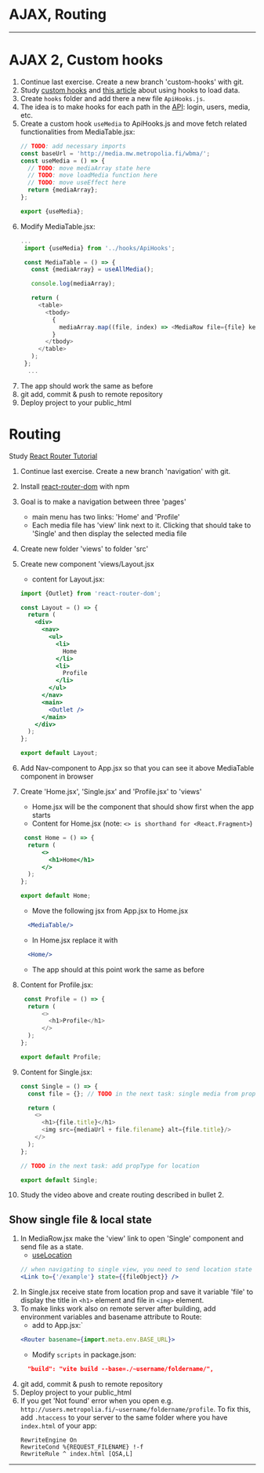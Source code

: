# AJAX, Routing

---

# AJAX 2, Custom hooks
1. Continue last exercise. Create a new branch 'custom-hooks' with git.
2. Study [custom hooks](https://reactjs.org/docs/hooks-custom.html) and [this article](https://medium.com/@cwlsn/how-to-fetch-data-with-react-hooks-in-a-minute-e0f9a15a44d6) about using hooks to load data.
3. Create `hooks` folder and add there a new file `ApiHooks.js`.
4. The idea is to make hooks for each path in the [API](https://media.mw.metropolia.fi/wbma/docs/): login, users, media, etc.
5. Create a custom hook `useMedia` to ApiHooks.js and move fetch related functionalities from MediaTable.jsx:
   ```javascript
   // TODO: add necessary imports
   const baseUrl = 'http://media.mw.metropolia.fi/wbma/';
   const useMedia = () => {
     // TODO: move mediaArray state here
     // TODO: move loadMedia function here
     // TODO: move useEffect here
     return {mediaArray};
   };

   export {useMedia};
   ```
6. Modify MediaTable.jsx:
   ```javascript
   ...
    import {useMedia} from '../hooks/ApiHooks';
   
    const MediaTable = () => {
      const {mediaArray} = useAllMedia();
   
      console.log(mediaArray);
   
      return (
        <table>
          <tbody>
            {
              mediaArray.map((file, index) => <MediaRow file={file} key={index}/>)
            }
          </tbody>
        </table>
      );
    };
     ...
     ```
7. The app should work the same as before
8. git add, commit & push to remote repository
9. Deploy project to your public_html

# Routing 

Study [React Router Tutorial](https://www.youtube.com/watch?v=UjHT_NKR_gU)

1. Continue last exercise. Create a new branch 'navigation' with git.
2. Install [react-router-dom](https://reactrouter.com/en/main/start/tutorial) with npm
3. Goal is to make a navigation between three 'pages'
    * main menu has two links: 'Home' and 'Profile'
    * Each media file has 'view' link next to it. Clicking that should take to 'Single' and then display the selected media file
4. Create new folder 'views' to folder 'src'
5. Create new component 'views/Layout.jsx
    * content for Layout.jsx:
    ```jsx
    import {Outlet} from 'react-router-dom';
    
    const Layout = () => {
      return (
        <div>
          <nav>
            <ul>
              <li>
                Home
              </li>
              <li>
                Profile
              </li>
            </ul>
          </nav>
          <main>
            <Outlet />
          </main>
        </div>
      );
    };
    
    export default Layout;
    ```
1. Add Nav-component to App.jsx so that you can see it above MediaTable component in browser
1. Create 'Home.jsx', 'Single.jsx' and 'Profile.jsx' to 'views'
    * Home.jsx will be the component that should show first when the app starts
    * Content for Home.jsx (note: `<> is shorthand for <React.Fragment>`)
    ```jsx harmony
     const Home = () => {
      return (
          <>
            <h1>Home</h1>
          </>
      );
    };
    
    export default Home;
    ```
 
    * Move the following jsx from App.jsx to Home.jsx
    ```jsx harmony
      <MediaTable/>
    ```
    * In Home.jsx replace it with
    ```jsx harmony
      <Home/>
    ``` 
    * The app should at this point work the same as before
1. Content for Profile.jsx:
    ```javascript
     const Profile = () => {
      return (
          <>
            <h1>Profile</h1>
          </>
      );
    };
    
    export default Profile;
    ```
1. Content for Single.jsx:
   ```javascript
   const Single = () => {
     const file = {}; // TODO in the next task: single media from props.location.state
   
     return (
       <>
         <h1>{file.title}</h1>
         <img src={mediaUrl + file.filename} alt={file.title}/>
       </>
     );
   };
   
   // TODO in the next task: add propType for location
   
   export default Single;

   ```
1. Study the video above and create routing described in bullet 2.
   
## Show single file & local state
  
1. In MediaRow.jsx make the 'view' link to open 'Single' component and send file as a state.
   - [useLocation](https://reactrouter.com/docs/en/v6/api#uselocation)
    ```jsx harmony
    // when navigating to single view, you need to send location state to define which media to show
    <Link to={'/example'} state={{fileObject}} />
    ```
1. In Single.jsx receive state from location prop and save it variable 'file' to display the title in `<h1>` element and file in `<img>` element.
1. To make links work also on remote server after building, add environment variables and basename attribute to Route:
   - add to App.jsx:`
    ```jsx harmony
    <Router basename={import.meta.env.BASE_URL}>
    ```
   - Modify `scripts` in package.json:
    ```json
      "build": "vite build --base=./~username/foldername/",
    ```
1. git add, commit & push to remote repository
1. Deploy project to your public_html
1. If you get 'Not found' error when you open e.g. `http://users.metropolia.fi/~username/foldername/profile`. To fix this, add `.htaccess` to your server to the same folder where you have `index.html` of your app:
   ```text
   RewriteEngine On
   RewriteCond %{REQUEST_FILENAME} !-f
   RewriteRule ^ index.html [QSA,L]
   ``` 

---

